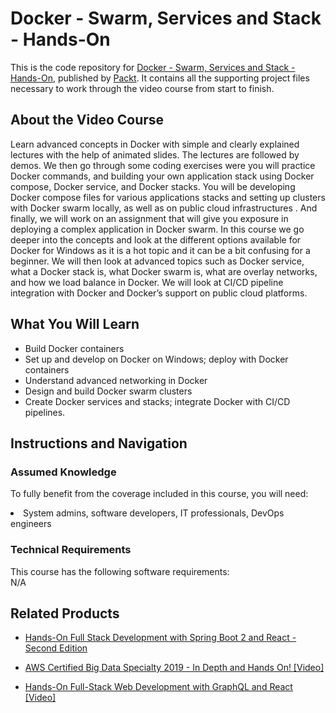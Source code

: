 # Docker - Swarm, Services and Stack - Hands-On		
This is the code repository for [Docker - Swarm, Services and Stack - Hands-On](https://www.packtpub.com/application-development/docker-swarm-services-and-stack-hands-video), published by [Packt](https://www.packtpub.com/?utm_source=github). It contains all the supporting project files necessary to work through the video course from start to finish.
## About the Video Course
Learn advanced concepts in Docker with simple and clearly explained lectures with the help of animated slides. The lectures are followed by demos. We then go through some coding exercises were you will practice Docker commands, and building your own application stack using Docker compose, Docker service, and Docker stacks. You will be developing Docker compose files for various applications stacks and setting up clusters with Docker swarm locally, as well as on public cloud infrastructures . And finally, we will work on an assignment that will give you exposure in deploying a complex application in Docker swarm. In this course we go deeper into the concepts and look at the different options available for Docker for Windows as it is a hot topic and it can be a bit confusing for a beginner. We will then look at advanced topics such as Docker service, what a Docker stack is, what Docker swarm is, what are overlay networks, and how we load balance in Docker. We will look at CI/CD pipeline integration with Docker and Docker’s support on public cloud platforms.

<H2>What You Will Learn</H2>
<DIV class=book-info-will-learn-text>
<UL>
<LI>Build Docker containers</LI>
<LI>Set up and develop on Docker on Windows; deploy with Docker containers</LI>
<LI>Understand advanced networking in Docker </LI>
<LI>Design and build Docker swarm clusters</LI>
<LI>Create Docker services and stacks; integrate Docker with CI/CD pipelines.</LI>
</UL></DIV>

## Instructions and Navigation
### Assumed Knowledge
To fully benefit from the coverage included in this course, you will need:<br/>
<DIV class=book-info-will-learn-text>
<LI> System admins, software developers, IT professionals, DevOps engineers</LI> 
<DIV>

### Technical Requirements
This course has the following software requirements:<br/>
N/A

## Related Products
* [Hands-On Full Stack Development with Spring Boot 2 and React - Second Edition ](https://www.packtpub.com/web-development/hands-full-stack-development-spring-boot-2-and-react-second-edition)

* [AWS Certified Big Data Specialty 2019 - In Depth and Hands On! [Video]](https://www.packtpub.com/application-development/aws-certified-big-data-specialty-2019-depth-and-hands-video)

* [Hands-On Full-Stack Web Development with GraphQL and React [Video]](https://www.packtpub.com/web-development/hands-full-stack-web-development-graphql-and-react-video)
